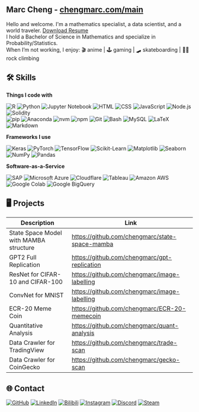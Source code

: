 ## Marc Cheng - [chengmarc.com/main](https://chengmarc.com/main)
Hello and welcome. I'm a mathematics specialist, a data scientist, and a world traveler. [Download Resume](https://chengmarc.com/main/metadata/Marc%20Cheng%20-%20Resume%20v2.2.pdf) \
I hold a Bachelor of Science in Mathematics and specialize in Probability/Statistics. \
When I’m not working, I enjoy: 🎬 anime | 🕹️ gaming | 🛹 skateboarding | 🧗‍♂ rock climbing


## 🛠️ Skills

**Things I code with** 

![R](https://img.shields.io/badge/R--%23276DC3?logo=r&logoColor=white&style=flat)
![Python](https://img.shields.io/badge/Python--3776AB?logo=python&logoColor=white&style=flat)
![Jupyter Notebook](https://img.shields.io/badge/Jupyter_Notebook--F37626?logo=jupyter&logoColor=white&style=flat)
![HTML](https://img.shields.io/badge/HTML5--%23E34F26?logo=html5&logoColor=white&style=flat)
![CSS](https://img.shields.io/badge/CSS3--1572B6?logo=css3&logoColor=white&style=flat)
![JavaScript](https://img.shields.io/badge/JavaScript--F7DF1E?logo=javascript&logoColor=white&style=flat)
![Node.js](https://img.shields.io/badge/Node.js--339933?logo=node.js&logoColor=white&style=flat)
![Solidity](https://img.shields.io/badge/Solidity--363636?logo=solidity&logoColor=white&style=flat)
\
![pip](https://img.shields.io/badge/pip--3776AB?logo=pypi&logoColor=white&style=flat)
![Anaconda](https://img.shields.io/badge/Anaconda--44A833?logo=anaconda&logoColor=white&style=flat)
![nvm](https://img.shields.io/badge/nvm--F4DD4B?logo=nvm&logoColor=white&style=flat)
![npm](https://img.shields.io/badge/npm--CB3837?logo=npm&logoColor=white&style=flat)
![Git](https://img.shields.io/badge/Git--F05032?logo=git&logoColor=fff&style=flat)
![Bash](https://img.shields.io/badge/Bash--4EAA25?logo=gnu-bash&logoColor=white&style=flat)
![MySQL](https://img.shields.io/badge/MySQL--4479A1?logo=mysql&logoColor=white&style=flat)
![LaTeX](https://img.shields.io/badge/LaTeX--008080?logo=latex&logoColor=white&style=flat)
![Markdown](https://img.shields.io/badge/Markdown--blue?logo=markdown&logoColor=white&style=flat)

**Frameworks I use** 

![Keras](https://img.shields.io/badge/Keras--D00000?logo=keras&logoColor=white&style=flat)
![PyTorch](https://img.shields.io/badge/PyTorch--EE4C2C?logo=pytorch&logoColor=white&style=flat)
![TensorFlow](https://img.shields.io/badge/TensorFlow--FF6F00?logo=tensorflow&logoColor=white&style=flat)
![Scikit-Learn](https://img.shields.io/badge/Scikit--Learn--F7931E?logo=scikit-learn&logoColor=white&style=flat)
![Matplotlib](https://custom-icon-badges.demolab.com/badge/Matplotlib--71D291?logo=matplotlib&logoColor=fff&style=flat)
![Seaborn](https://img.shields.io/badge/Seaborn--0099C6?style=flat)
![NumPy](https://img.shields.io/badge/NumPy--4DABCF?logo=numpy&logoColor=fff&style=flat)
![Pandas](https://img.shields.io/badge/Pandas--150458?logo=pandas&logoColor=fff&style=flat)

**Software-as-a-Service** 

![SAP](https://img.shields.io/badge/SAP--0FAAFF?logo=sap&logoColor=fff&style=flat)
![Microsoft Azure](https://custom-icon-badges.demolab.com/badge/Microsoft%20Azure--0089D6?logo=msazure&logoColor=white&style=flat)
![Cloudflare](https://img.shields.io/badge/Cloudflare--F38020?logo=Cloudflare&logoColor=white&style=flat)
![Tableau](https://img.shields.io/badge/Tableau--E97627?logo=tableau&logoColor=white&style=flat)
![Amazon AWS](https://img.shields.io/badge/Amazon%20AWS--%23FF9900.svg?logo=amazon-web-services&logoColor=white&style=flat)
![Google Colab](https://img.shields.io/badge/Google%20Colab--%23F9AB00.svg?logo=googlecolab&logoColor=white&style=flat)
![Google BigQuery](https://img.shields.io/badge/Google%20BigQuery--%23669DF6.svg?logo=googlebigquery&logoColor=white&style=flat)


## 🖥️ Projects

| Description                             | Link                                                   |
|-----------------------------------------|--------------------------------------------------------|
| State Space Model with MAMBA structure  | https://github.com/chengmarc/state-space-mamba        |
| GPT2 Full Replication                   | https://github.com/chengmarc/gpt-replication           |
| ResNet for CIFAR-10 and CIFAR-100       | https://github.com/chengmarc/image-labelling           |
| ConvNet for MNIST                       | https://github.com/chengmarc/image-labelling           |
| ECR-20 Meme Coin                        | https://github.com/chengmarc/ECR-20-memecoin           |
| Quantitative Analysis                   | https://github.com/chengmarc/quant-analysis            |
| Data Crawler for TradingView            | https://github.com/chengmarc/trade-scan                |
| Data Crawler for CoinGecko              | https://github.com/chengmarc/gecko-scan                |

## 🌐 Contact

[![GitHub](https://img.shields.io/badge/GitHub-%23121011.svg?logo=github&logoColor=white&style=for-the-badge)](https://github.com/chengmarc)
[![LinkedIn](https://img.shields.io/badge/Linkedin-%230077B5.svg?logo=linkedin&logoColor=white&style=for-the-badge)](https://www.linkedin.com/in/marc-cheng/)
[![Bilibili](https://img.shields.io/badge/Bilibili-00A1D6?logo=bilibili&logoColor=fff&style=for-the-badge)](https://space.bilibili.com/1351785)
[![Instagram](https://img.shields.io/badge/Instagram-%23E4405F.svg?logo=Instagram&logoColor=white&style=for-the-badge)](https://www.instagram.com/marcc.cheng/)
[![Discord](https://img.shields.io/badge/Discord-%235865F2.svg?&logo=discord&logoColor=white&style=for-the-badge)](https://discord.gg/PGE98Tu5j4)
[![Steam](https://img.shields.io/badge/Steam-000000?logo=steam&logoColor=white&style=for-the-badge)](https://steamcommunity.com/id/everwith/)
